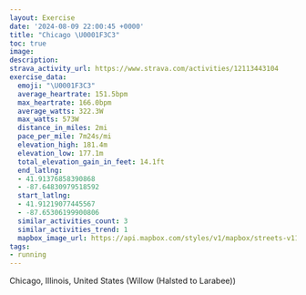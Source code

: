 ```yaml
---
layout: Exercise
date: '2024-08-09 22:00:45 +0000'
title: "Chicago \U0001F3C3"
toc: true
image:
description:
strava_activity_url: https://www.strava.com/activities/12113443104
exercise_data:
  emoji: "\U0001F3C3"
  average_heartrate: 151.5bpm
  max_heartrate: 166.0bpm
  average_watts: 322.3W
  max_watts: 573W
  distance_in_miles: 2mi
  pace_per_mile: 7m24s/mi
  elevation_high: 181.4m
  elevation_low: 177.1m
  total_elevation_gain_in_feet: 14.1ft
  end_latlng:
  - 41.91376858390868
  - -87.64830979518592
  start_latlng:
  - 41.91219077445567
  - -87.65306199900806
  similar_activities_count: 3
  similar_activities_trend: 1
  mapbox_image_url: https://api.mapbox.com/styles/v1/mapbox/streets-v11/static/path-5+787af2-1.0(gux~Frw~uO%7CAAp%40Db%40Z%5EHVn%40T%60%40HDLAh%40%5BZGJGRW%5CSxAqAn%40q%40%60%40k%40NO%7CBwAxAmADAP%3F%5EKD%3FADWP%5D%5Ee%40Ti%40j%40i%40T_Ar%40F%3F%60Au%40n%40%5D%5E_%40z%40i%40Xe%40%40II%40a%40VtBeB%5E%5BJO%40Q%5DiAIm%40%40U%40ClDaCT%5DF%5BAw%40E%5DEiAHqA%40iCC%7BHC%7BA%40iAImFGy%40ACKCwEFe%40BaHD%7DADg%40AaADgEBgEHSHM%40m%40IUAm%40%3FUBgJHy%40DKHCXDlE%3FpBDlE),pin-s-s+e5b22e(-87.65322,41.91076),pin-s-f+89ae00(-87.64643999999993,41.913799999999995)/auto/800x800?access_token=pk.eyJ1Ijoiam9zaGJlY2ttYW4iLCJhIjoiY205eWR2aDd1MWZ6djJrbXc4a3M0bWZleiJ9.XiG9OWkNcZk2QzjJbxLB4A
tags:
- running
---
```




Chicago, Illinois, United States (Willow (Halsted to Larabee))
